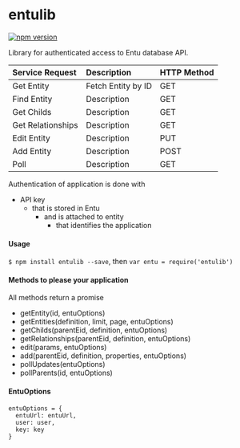 entulib
=======
[![npm version](https://badge.fury.io/js/entulib.svg)](https://badge.fury.io/js/entulib)

Library for authenticated access to Entu database API.

| Service Request | Description | HTTP Method |
|:---- |:---- |:---- |
| Get Entity | Fetch Entity by ID | GET |
| Find Entity | Description | GET |
| Get Childs | Description | GET |
| Get Relationships | Description | GET |
| Edit Entity | Description | PUT |
| Add Entity | Description | POST |
| Poll | Description | GET |


Authentication of application is done with

  - API key
    - that is stored in Entu
      - and is attached to entity
        - that identifies the application


#### Usage
`$ npm install entulib --save`,
then `var entu = require('entulib')`



#### Methods to please your application
All methods return a promise
- getEntity(id, entuOptions)
- getEntities(definition, limit, page, entuOptions)
- getChilds(parentEid, definition, entuOptions)
- getRelationships(parentEid, definition, entuOptions)
- edit(params, entuOptions)
- add(parentEid, definition, properties, entuOptions)
- pollUpdates(entuOptions)
- pollParents(id, entuOptions)


#### EntuOptions

```
entuOptions = {
  entuUrl: entuUrl,
  user: user,
  key: key
}
```
